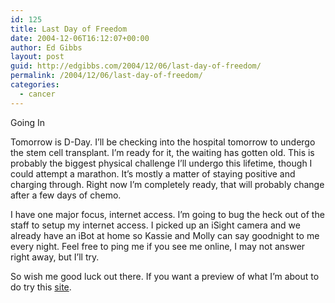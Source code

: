 ```yaml
---
id: 125
title: Last Day of Freedom
date: 2004-12-06T16:12:07+00:00
author: Ed Gibbs
layout: post
guid: http://edgibbs.com/2004/12/06/last-day-of-freedom/
permalink: /2004/12/06/last-day-of-freedom/
categories:
  - cancer
---
```

Going In

Tomorrow is D-Day. I&#8217;ll be checking into the hospital tomorrow to undergo the stem cell transplant. I&#8217;m ready for it, the waiting has gotten old. This is probably the biggest physical challenge I&#8217;ll undergo this lifetime, though I could attempt a marathon. It&#8217;s mostly a matter of staying positive and charging through. Right now I&#8217;m completely ready, that will probably change after a few days of chemo.

I have one major focus, internet access. I&#8217;m going to bug the heck out of the staff to setup my internet access. I picked up an iSight camera and we already have an iBot at home so Kassie and Molly can say goodnight to me every night. Feel free to ping me if you see me online, I may not answer right away, but I&#8217;ll try.

So wish me good luck out there. If you want a preview of what I&#8217;m about to do try this [site](http://www.lymphomajournal.com).
